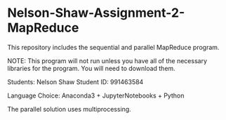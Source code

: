 # Nelson-Shaw-Assignment-2-MapReduce
This repository includes the sequential and parallel MapReduce program.

NOTE: This program will not run unless you have all of the necessary libraries for the program. You will need to download them.

Students:
Nelson Shaw
Student ID: 991463584

Language Choice: Anaconda3 + JupyterNotebooks + Python

The parallel solution uses multiprocessing.


